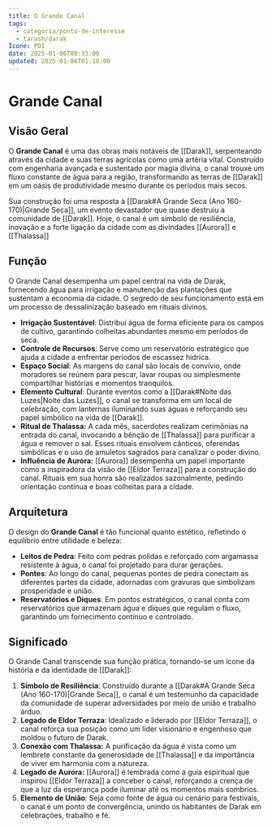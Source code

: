 ```yaml
---
title: O Grande Canal
tags:
  - categoria/ponto-de-interesse
  - tarash/darak
Ícone: PDI
date: 2025-01-06T00:33:00
updated: 2025-01-06T01:10:00
---
```


# Grande Canal

## Visão Geral

O **Grande Canal** é uma das obras mais notáveis de [[Darak]], serpenteando através da cidade e suas terras agrícolas como uma artéria vital. Construído com engenharia avançada e sustentado por magia divina, o canal trouxe um fluxo constante de água para a região, transformando as terras de [[Darak]] em um oásis de produtividade mesmo durante os períodos mais secos.

Sua construção foi uma resposta à [[Darak#A Grande Seca (Ano 160-170)|Grande Seca]], um evento devastador que quase destruiu a comunidade de [[Darak]]. Hoje, o canal é um símbolo de resiliência, inovação e a forte ligação da cidade com as divindades [[Aurora]] e [[Thalassa]]

## Função

O Grande Canal desempenha um papel central na vida de Darak, fornecendo água para irrigação e manutenção das plantações que sustentam a economia da cidade. O segredo de seu funcionamento está em um processo de dessalinização baseado em rituais divinos.

- **Irrigação Sustentável**: Distribui água de forma eficiente para os campos de cultivo, garantindo colheitas abundantes mesmo em períodos de seca.
- **Controle de Recursos**: Serve como um reservatório estratégico que ajuda a cidade a enfrentar períodos de escassez hídrica.
- **Espaço Social**: As margens do canal são locais de convívio, onde moradores se reúnem para pescar, lavar roupas ou simplesmente compartilhar histórias e momentos tranquilos.
- **Elemento Cultural**: Durante eventos como a [[Darak#Noite das Luzes|Noite das Luzes]], o canal se transforma em um local de celebração, com lanternas iluminando suas águas e reforçando seu papel simbólico na vida de [[Darak]].
- **Ritual de Thalassa:** A cada mês, sacerdotes realizam cerimônias na entrada do canal, invocando a bênção de [[Thalassa]] para purificar a água e remover o sal. Esses rituais envolvem cânticos, oferendas simbólicas e o uso de amuletos sagrados para canalizar o poder divino.
- **Influência de Aurora:** [[Aurora]] desempenha um papel importante como a inspiradora da visão de [[Eldor Terraza]] para a construção do canal. Rituais em sua honra são realizados sazonalmente, pedindo orientação contínua e boas colheitas para a cidade.

## Arquitetura

O design do **Grande Canal** é tão funcional quanto estético, refletindo o equilíbrio entre utilidade e beleza:

- **Leitos de Pedra**: Feito com pedras polidas e reforçado com argamassa resistente à água, o canal foi projetado para durar gerações.
- **Pontes**: Ao longo do canal, pequenas pontes de pedra conectam as diferentes partes da cidade, adornadas com gravuras que simbolizam prosperidade e união.
- **Reservatórios e Diques**: Em pontos estratégicos, o canal conta com reservatórios que armazenam água e diques que regulam o fluxo, garantindo um fornecimento contínuo e controlado.

## Significado

O Grande Canal transcende sua função prática, tornando-se um ícone da história e da identidade de [[Darak]]:

1. **Símbolo de Resiliência**: Construído durante a [[Darak#A Grande Seca (Ano 160-170)|Grande Seca]], o canal é um testemunho da capacidade da comunidade de superar adversidades por meio de união e trabalho árduo.
2. **Legado de Eldor Terraza**: Idealizado e liderado por [[Eldor Terraza]], o canal reforça sua posição como um líder visionário e engenhoso que moldou o futuro de Darak.
3. **Conexão com Thalassa:** A purificação da água é vista como um lembrete constante da generosidade de [[Thalassa]] e da importância de viver em harmonia com a natureza.
4. **Legado de Aurora:** [[Aurora]] é lembrada como a guia espiritual que inspirou [[Eldor Terraza]] a conceber o canal, reforçando a crença de que a luz da esperança pode iluminar até os momentos mais sombrios.
5. **Elemento de União**: Seja como fonte de água ou cenário para festivais, o canal é um ponto de convergência, unindo os habitantes de Darak em celebrações, trabalho e fé.
